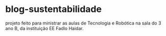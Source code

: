 # blog-sustentabilidade
projeto feito para ministrar as aulas de Tecnologia e Robótica na sala do 3 ano B, da instituição EE Fadlo Haidar.
